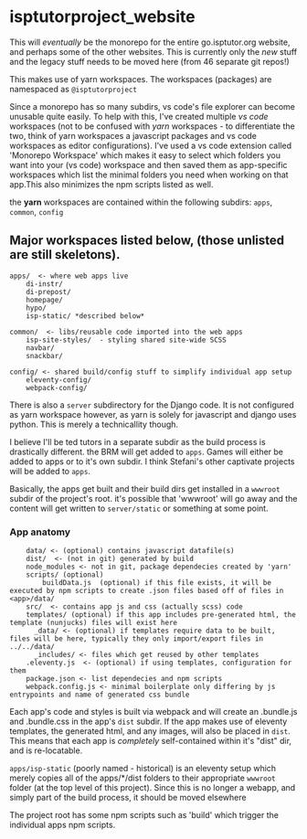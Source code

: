# isptutorproject_website

This will *eventually* be the monorepo for the entire go.isptutor.org website, and perhaps some of the other websites.  This is currently only the *new* stuff and the legacy stuff needs to be moved here (from 46 separate git repos!)

This makes use of yarn workspaces.  The workspaces (packages) are namespaced as `@isptutorproject`

Since a monorepo has so many subdirs, vs code's file explorer can become unusable quite easily.  To help with this, I've created multiple *vs code* workspaces (not to be confused with *yarn* workspaces - to differentiate the two, think of yarn workspaces a javascript packages and vs code workspaces as editor configurations).  I've used a vs code extension called 'Monorepo Workspace' which makes it easy to select which folders you want into your (vs code) workspace and then saved them as app-specific workspaces which list the minimal folders you need when working on that app.This also minimizes the npm scripts listed as well.  


the **yarn** workspaces are contained within the following subdirs: `apps`, `common`, `config`



## Major workspaces listed below, (those unlisted are still skeletons).

```
apps/  <- where web apps live
    di-instr/
    di-prepost/
    homepage/
    hypo/
    isp-static/ *described below*

common/  <- libs/reusable code imported into the web apps
    isp-site-styles/  - styling shared site-wide SCSS
    navbar/
    snackbar/

config/ <- shared build/config stuff to simplify individual app setup
    eleventy-config/
    webpack-config/
```

There is also a `server` subdirectory for the Django code.  It is not configured as yarn workspace however, as yarn is solely for javascript and django uses python.  This is merely a technicallity though.

I believe I'll be ted tutors in a separate subdir as the build process is drastically different. the BRM will get added to `apps`.  Games will either be added to apps or to it's own subdir.  I think Stefani's other captivate projects will be added to `apps`.   


Basically, the apps get built and their build dirs get installed in a 
`wwwroot` subdir of the project's root.   it's possible that 'wwwroot' will go away and the content will get written to `server/static` or something at some point.


### App anatomy
```
    data/ <- (optional) contains javascript datafile(s)
    dist/  <- (not in git) generated by build
    node_modules <- not in git, package dependecies created by 'yarn'
    scripts/ (optional) 
        buildData.js  (optional) if this file exists, it will be executed by npm scripts to create .json files based off of files in <app>/data/
    src/  <- contains app js and css (actually scss) code
    templates/ (optional) if this app includes pre-generated html, the template (nunjucks) files will exist here
      _data/ <- (optional) if templates require data to be built, files will be here, typically they only import/export files in ../../data/
      _includes/ <- files which get reused by other templates
    .eleventy.js  <- (optional) if using templates, configuration for them
    package.json <- list dependecies and npm scripts
    webpack.config.js <- minimal boilerplate only differing by js entrypoints and name of generated css bundle

```
Each app's code and styles is built via webpack and will create an <appname>.bundle.js and <appname>.bundle.css in the app's `dist` subdir.
If the app makes use of eleventy templates, the generated html, and any images, will also be placed in `dist`. This means that each app is *completely* self-contained within it's "dist" dir, and is re-locatable.
  

`apps/isp-static` (poorly named - historical) is an eleventy setup which merely copies all of the apps/*/dist folders to their appropriate `wwwroot` folder (at the top level of this project).  Since this is no longer a webapp, and simply part of the build process, it should be moved elsewhere

The project root has some npm scripts such as 'build' which trigger the individual apps npm scripts.


